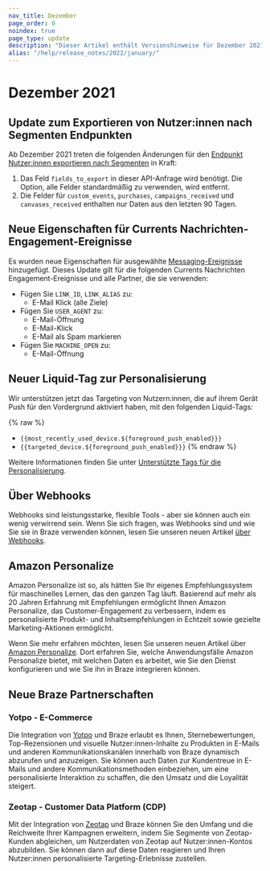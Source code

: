 ```yaml
---
nav_title: Dezember
page_order: 0
noindex: true
page_type: update
description: "Dieser Artikel enthält Versionshinweise für Dezember 2021."
alias: "/help/release_notes/2022/january/"
---
```

# Dezember 2021

## Update zum Exportieren von Nutzer:innen nach Segmenten Endpunkten

Ab Dezember 2021 treten die folgenden Änderungen für den [Endpunkt Nutzer:innen exportieren nach Segmenten]({{site.baseurl}}/api/endpoints/export/user_data/post_users_segment/) in Kraft:

1. Das Feld `fields_to_export` in dieser API-Anfrage wird benötigt. Die Option, alle Felder standardmäßig zu verwenden, wird entfernt.
2. Die Felder für `custom_events`, `purchases`, `campaigns_received` und `canvases_received` enthalten nur Daten aus den letzten 90 Tagen.

## Neue Eigenschaften für Currents Nachrichten-Engagement-Ereignisse

Es wurden neue Eigenschaften für ausgewählte [Messaging-Ereignisse]({{site.baseurl}}/user_guide/data/braze_currents/event_glossary/message_engagement_events/) hinzugefügt. Dieses Update gilt für die folgenden Currents Nachrichten Engagement-Ereignisse und alle Partner, die sie verwenden:

- Fügen Sie `LINK_ID`, `LINK_ALIAS` zu:
  - E-Mail Klick (alle Ziele)
- Fügen Sie `USER_AGENT` zu:
  - E-Mail-Öffnung
  - E-Mail-Klick
  - E-Mail als Spam markieren
- Fügen Sie `MACHINE_OPEN` zu:
  - E-Mail-Öffnung

## Neuer Liquid-Tag zur Personalisierung

Wir unterstützen jetzt das Targeting von Nutzern:innen, die auf ihrem Gerät Push für den Vordergrund aktiviert haben, mit den folgenden Liquid-Tags:

{% raw %}
- `{{most_recently_used_device.${foreground_push_enabled}}}`
- `{{targeted_device.${foreground_push_enabled}}}`
{% endraw %}

Weitere Informationen finden Sie unter [Unterstützte Tags für die Personalisierung]({{site.baseurl}}/user_guide/personalization_and_dynamic_content/liquid/supported_personalization_tags/).

## Über Webhooks

Webhooks sind leistungsstarke, flexible Tools - aber sie können auch ein wenig verwirrend sein. Wenn Sie sich fragen, was Webhooks sind und wie Sie sie in Braze verwenden können, lesen Sie unseren neuen Artikel [über Webhooks]({{site.baseurl}}/user_guide/message_building_by_channel/webhooks/understanding_webhooks/).

## Amazon Personalize

Amazon Personalize ist so, als hätten Sie Ihr eigenes Empfehlungssystem für maschinelles Lernen, das den ganzen Tag läuft. Basierend auf mehr als 20 Jahren Erfahrung mit Empfehlungen ermöglicht Ihnen Amazon Personalize, das Customer-Engagement zu verbessern, indem es personalisierte Produkt- und Inhaltsempfehlungen in Echtzeit sowie gezielte Marketing-Aktionen ermöglicht. 

Wenn Sie mehr erfahren möchten, lesen Sie unseren neuen Artikel über [Amazon Personalize]({{site.baseurl}}/partners/message_personalization/dynamic_content/amazon_personalize/amazon_personalize/). Dort erfahren Sie, welche Anwendungsfälle Amazon Personalize bietet, mit welchen Daten es arbeitet, wie Sie den Dienst konfigurieren und wie Sie ihn in Braze integrieren können.

## Neue Braze Partnerschaften

### Yotpo - E-Commerce

Die Integration von [Yotpo]({{site.baseurl}}/partners/message_orchestration/channel_extensions/ecommerce/yotpo/) und Braze erlaubt es Ihnen, Sternebewertungen, Top-Rezensionen und visuelle Nutzer:innen-Inhalte zu Produkten in E-Mails und anderen Kommunikationskanälen innerhalb von Braze dynamisch abzurufen und anzuzeigen. Sie können auch Daten zur Kundentreue in E-Mails und andere Kommunikationsmethoden einbeziehen, um eine personalisierte Interaktion zu schaffen, die den Umsatz und die Loyalität steigert.

### Zeotap - Customer Data Platform (CDP)

Mit der Integration von [Zeotap]({{site.baseurl}}/partners/data_and_infrastructure_agility/customer_data_platform/zeotap/) und Braze können Sie den Umfang und die Reichweite Ihrer Kampagnen erweitern, indem Sie Segmente von Zeotap-Kunden abgleichen, um Nutzerdaten von Zeotap auf Nutzer:innen-Kontos abzubilden. Sie können dann auf diese Daten reagieren und Ihren Nutzer:innen personalisierte Targeting-Erlebnisse zustellen.